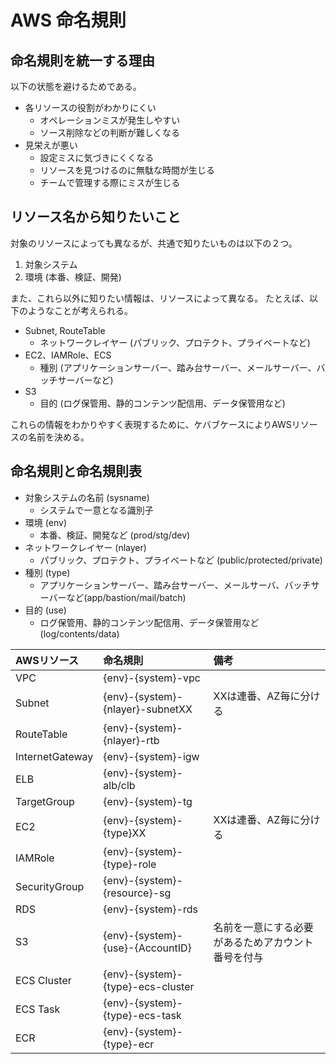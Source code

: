 # AWS 命名規則

## 命名規則を統一する理由

以下の状態を避けるためである。

- 各リソースの役割がわかりにくい
  - オペレーションミスが発生しやすい
  - ソース削除などの判断が難しくなる
- 見栄えが悪い
  - 設定ミスに気づきにくくなる
  - リソースを見つけるのに無駄な時間が生じる
  - チームで管理する際にミスが生じる

## リソース名から知りたいこと

対象のリソースによっても異なるが、共通で知りたいものは以下の２つ。

1. 対象システム
2. 環境 (本番、検証、開発)

また、これら以外に知りたい情報は、リソースによって異なる。
たとえば、以下のようなことが考えられる。

- Subnet, RouteTable
  - ネットワークレイヤー (パブリック、プロテクト、プライベートなど)
- EC2、IAMRole、ECS
  - 種別 (アプリケーションサーバー、踏み台サーバー、メールサーバー、バッチサーバーなど)
- S3
  - 目的 (ログ保管用、静的コンテンツ配信用、データ保管用など)

これらの情報をわかりやすく表現するために、ケバブケースによりAWSリソースの名前を決める。

## 命名規則と命名規則表

- 対象システムの名前 (sysname)
  - システムで一意となる識別子
- 環境 (env)
  - 本番、検証、開発など (prod/stg/dev)
- ネットワークレイヤー (nlayer)
  - パブリック、プロテクト、プライベートなど (public/protected/private)
- 種別 (type)
  - アプリケーションサーバー、踏み台サーバー、メールサーバ、バッチサーバーなど(app/bastion/mail/batch)
- 目的 (use)
  - ログ保管用、静的コンテンツ配信用、データ保管用など (log/contents/data)

| AWSリソース     | 命名規則                           | 備考                                               |
| :-------------- | :--------------------------------- | :------------------------------------------------- |
| VPC             | {env}-{system}-vpc                |                                                    |
| Subnet          | {env}-{system}-{nlayer}-subnetXX  | XXは連番、AZ毎に分ける                             |
| RouteTable      | {env}-{system}-{nlayer}-rtb       |                                                    |
| InternetGateway | {env}-{system}-igw                |                                                    |
| ELB             | {env}-{system}-alb/clb            |                                                    |
| TargetGroup     | {env}-{system}-tg                 |                                                    |
| EC2             | {env}-{system}-{type}XX           | XXは連番、AZ毎に分ける                             |
| IAMRole         | {env}-{system}-{type}-role        |                                                    |
| SecurityGroup   | {env}-{system}-{resource}-sg          |                                                    |
| RDS             | {env}-{system}-rds                |                                                    |
| S3              | {env}-{system}-{use}-{AccountID}  | 名前を一意にする必要があるためアカウント番号を付与 |
| ECS Cluster     | {env}-{system}-{type}-ecs-cluster |                                                    |
| ECS Task        | {env}-{system}-{type}-ecs-task    |                                                    |
| ECR             | {env}-{system}-{type}-ecr         |                                                    |

